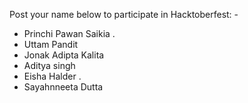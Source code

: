 Post your name below to participate in Hacktoberfest: -


-	Princhi Pawan Saikia .
-	Uttam Pandit
-	Jonak Adipta Kalita
- Aditya singh
- Eisha Halder .
- Sayahnneeta Dutta

